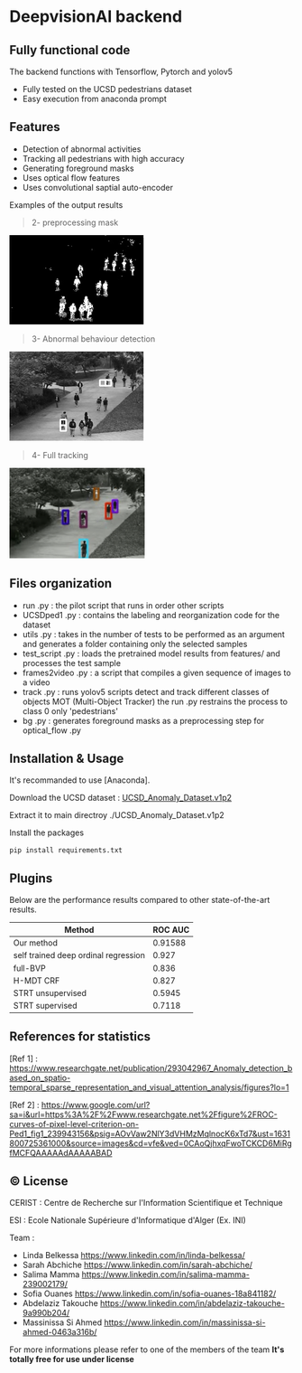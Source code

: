 # DeepvisionAI backend
## Fully functional code



The backend functions with Tensorflow, Pytorch and yolov5

- Fully tested on the UCSD pedestrians dataset 
- Easy execution from anaconda prompt

## Features

- Detection of abnormal activities 
- Tracking all pedestrians with high accuracy
- Generating foreground masks
- Uses optical flow features 
- Uses convolutional saptial auto-encoder 





Examples of the output results

>2- preprocessing mask 

![normal_mask](/out90.jpg)

>3- Abnormal behaviour detection

![abnormal_detected](/frame90.jpg)

>4- Full tracking
<img src="/tracking.png" width="240" height="160">


## Files organization

- run .py : the pilot script that runs in order other scripts
- UCSDped1 .py : contains the labeling and reorganization code for the dataset 
- utils .py : takes in the number of tests to be performed as an argument and generates a folder containing only the selected samples 
- test_script .py : loads the pretrained model results from features/ and processes the test sample
- frames2video .py : a script that compiles a given sequence of images to a video
- track .py : runs yolov5 scripts detect and track different classes of objects MOT (Multi-Object Tracker) the run .py restrains the process to class 0 only 'pedestrians'
- bg .py : generates foreground masks as a preprocessing step for optical_flow .py


## Installation & Usage

It's recommanded to use [Anaconda].

Download the UCSD dataset : [UCSD_Anomaly_Dataset.v1p2](https://drive.google.com/file/d/11lXPcWBe75cHTa4qMiOIlX-NDIAfTHov/view?usp=sharing)

Extract it to main directroy ./UCSD_Anomaly_Dataset.v1p2

Install the packages

```
pip install requirements.txt
```



## Plugins

Below are the performance results compared to other state-of-the-art results.

| Method | ROC AUC|
| ------ | ------ |
| Our method | 0.91588 |
| self trained deep ordinal regression | 0.927 |
| full-BVP | 0.836 |
| H-MDT CRF | 0.827 |
| STRT unsupervised  | 0.5945 |
| STRT supervised | 0.7118 |

## References for statistics 

[Ref 1] : https://www.researchgate.net/publication/293042967_Anomaly_detection_based_on_spatio-temporal_sparse_representation_and_visual_attention_analysis/figures?lo=1

[Ref 2] : https://www.google.com/url?sa=i&url=https%3A%2F%2Fwww.researchgate.net%2Ffigure%2FROC-curves-of-pixel-level-criterion-on-Ped1_fig1_239943156&psig=AOvVaw2NlY3dVHMzMqlnocK6xTd7&ust=1631800725361000&source=images&cd=vfe&ved=0CAoQjhxqFwoTCKCD6MiRgfMCFQAAAAAdAAAAABAD

## ©️ License

CERIST : Centre de Recherche sur l'Information Scientifique et Technique

ESI : Ecole Nationale Supérieure d'Informatique d'Alger (Ex. INI)

Team :
- Linda Belkessa https://www.linkedin.com/in/linda-belkessa/
- Sarah Abchiche https://www.linkedin.com/in/sarah-abchiche/
- Salima Mamma https://www.linkedin.com/in/salima-mamma-239002179/
- Sofia Ouanes https://www.linkedin.com/in/sofia-ouanes-18a841182/
- Abdelaziz Takouche https://www.linkedin.com/in/abdelaziz-takouche-9a990b204/
- Massinissa Si Ahmed  https://www.linkedin.com/in/massinissa-si-ahmed-0463a316b/

For more informations please refer to one of the members of the team
**It's totally free for use under license**

